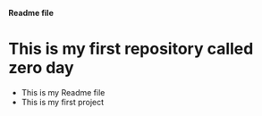 **Readme file**
# This is my first repository called zero day
* This is my Readme file
* This is my first project
